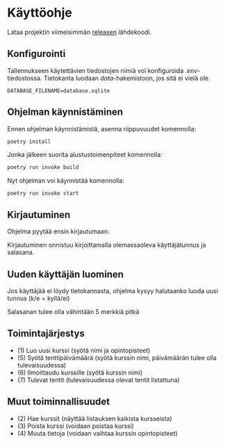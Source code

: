 # Käyttöohje

Lataa projektin viimeisimmän [releasen](https://github.com/kalevat/ot-harjoitustyo/releases) lähdekoodi.

## Konfigurointi

Tallennukseen käytettävien tiedostojen nimiä voi konfiguroida  _.env_-tiedostossa. Tietokanta luodaan _data_-hakemistoon, jos sitä ei  vielä ole. 
```
DATABASE_FILENAME=database.sqlite
```

## Ohjelman käynnistäminen

Ennen ohjelman käynnistämistä, asenna riippuvuudet komennolla:

```bash
poetry install
```

Jonka jälkeen suorita alustustoimenpiteet komennolla:

```bash
poetry run invoke build
```

Nyt ohjelman voi käynnistää komennolla:

```
poetry run invoke start
```

## Kirjautuminen

Ohjelma pyytää ensin kirjautumaan:

Kirjautuminen onnistuu kirjoittamalla olemassaoleva käyttäjätunnus ja salasana.

## Uuden käyttäjän luominen

Jos käyttäjää ei löydy tietokannasta, ohjelma kysyy halutaanko luoda uusi tunnus (k/e = kyllä/ei)

Salasanan tulee olla vähintään 5 merkkiä pitkä

## Toimintajärjestys
- (1) Luo uusi kurssi (syötä nimi ja opintopisteet)
- (5) Syötä tenttipäivämäärä (syötä kurssin nimi, päivämäärän tulee olla tulevaisuudessa)
- (6) Ilmoittaudu kurssille (syötä kurssin nimi)
- (7) Tulevat tentit (tulevaisuudessa olevat tentit listattuna)

## Muut toiminnallisuudet
- (2) Hae kurssit (näyttää listauksen kaikista kursseista)
- (3) Poista kurssi (voidaan poistaa kurssi)
- (4) Muuta tietoja (voidaan vaihtaa kurssin opintopisteet) 
